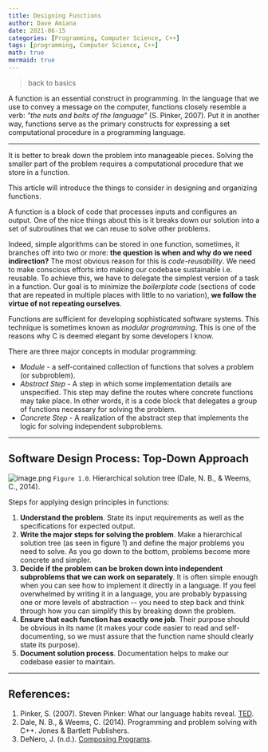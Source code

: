 ```yaml
---
title: Designing Functions
author: Dave Amiana
date: 2021-06-15
categories: [Programming, Computer Science, C++]
tags: [programming, Computer Science, C++]
math: true
mermaid: true
---
```


> back to basics

A function is an essential construct in programming. In the language that we use to convey a message on the computer, functions closely resemble a verb: _"the nuts and bolts of the language"_ (S. Pinker, 2007). Put it in another way, functions serve as the primary constructs for expressing a set computational procedure in a programming language.

---

It is better to break down the problem into manageable pieces. Solving the smaller part of the problem requires a computational procedure that we store in a function.

This article will introduce the things to consider in designing and organizing functions.

A function is a block of code that processes inputs and configures an output. One of the nice things about this is it breaks down our solution into a set of subroutines that we can reuse to solve other problems.

Indeed, simple algorithms can be stored in one function, sometimes, it branches off into two or more: **the question is when and why do we need indirection?** The most obvious reason for this is _code-reusability_. We need to make conscious efforts into making our codebase sustainable i.e. reusable. To achieve this, we have to delegate the simplest version of a task in a function. Our goal is to minimize the _boilerplate code_ (sections of code that are repeated in multiple places with little to no variation), **we follow the virtue of not repeating ourselves**.

Functions are sufficient for developing sophisticated software systems. This technique is sometimes known as _modular programming_. This is one of the reasons why C is deemed elegant by some developers I know.

There are three major concepts in modular programming:

- _Module_ - a self-contained collection of functions that solves a problem (or subproblem).
- _Abstract Step_ - A step in which some implementation details are unspecified. This step may define the routes where concrete functions may take place. In other words, it is a code block that delegates a group of functions necessary for solving the problem.
- _Concrete Step_ - A realization of the abstract step that implements the logic for solving independent subproblems.

---

## Software Design Process: Top-Down Approach

![image.png](https://cdn.hashnode.com/res/hashnode/image/upload/v1623724225735/nkFCw94Pc.png)
`Figure 1.0`. Hierarchical solution tree (Dale, N. B., & Weems, C., 2014).

Steps for applying design principles in functions:

1.  **Understand the problem**. State its input requirements as well as the specifications for expected output.
2.  **Write the major steps for solving the problem**. Make a hierarchical solution tree (as seen in figure 1) and define the major problems you need to solve. As you go down to the bottom, problems become more concrete and simpler.
3.  **Decide if the problem can be broken down into independent subproblems that we can work on separately**. It is often simple enough when you can see how to implement it directly in a language. If you feel overwhelmed by writing it in a language, you are probably bypassing one or more levels of abstraction -- you need to step back and think through how you can simplify this by breaking down the problem.
4.  **Ensure that each function has exactly one job**. Their purpose should be obvious in its name (it makes your code easier to read and self-documenting, so we must assure that the function name should clearly state its purpose).
5.  **Document solution process**. Documentation helps to make our codebase easier to maintain.

---

## References:

1. Pinker, S. (2007). Steven Pinker: What our language habits reveal. [TED](https://www.youtube.com/watch?v=LjQM8PzCEY0).
2. Dale, N. B., & Weems, C. (2014). Programming and problem solving with C++. Jones & Bartlett Publishers.
3. DeNero, J. (n.d.). [Composing Programs](https://composingprograms.com/pages/14-designing-functions.html).
